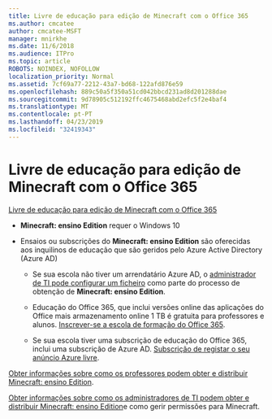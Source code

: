 ```yaml
---
title: Livre de educação para edição de Minecraft com o Office 365
ms.author: cmcatee
author: cmcatee-MSFT
manager: mnirkhe
ms.date: 11/6/2018
ms.audience: ITPro
ms.topic: article
ROBOTS: NOINDEX, NOFOLLOW
localization_priority: Normal
ms.assetid: 7cf69a77-2212-43a7-bd68-122afd876e59
ms.openlocfilehash: 889c50a5f350a51cd042bbcd231ad8d201288dae
ms.sourcegitcommit: 9d78905c512192ffc4675468abd2efc5f2e4baf4
ms.translationtype: MT
ms.contentlocale: pt-PT
ms.lasthandoff: 04/23/2019
ms.locfileid: "32419343"
---
```

# <a name="minecraft-edition-with-office-365-education-for-free"></a>Livre de educação para edição de Minecraft com o Office 365

[Livre de educação para edição de Minecraft com o Office 365](https://docs.microsoft.com/education/windows/get-minecraft-for-education)
  
- **Minecraft: ensino Edition** requer o Windows 10 
    
- Ensaios ou subscrições do **Minecraft: ensino Edition** são oferecidas aos inquilinos de educação que são geridos pelo Azure Active Directory (Azure AD) 
    
  - Se sua escola não tiver um arrendatário Azure AD, o [administrador de TI pode configurar um ficheiro](https://docs.microsoft.com/education/windows/school-get-minecraft) como parte do processo de obtenção de **Minecraft: ensino Edition**.
    
  - Educação do Office 365, que inclui versões online das aplicações do Office mais armazenamento online 1 TB é gratuita para professores e alunos. [Inscrever-se a escola de formação do Office 365](https://products.office.com/academic/office-365-education-plan).
    
  - Se sua escola tiver uma subscrição de educação do Office 365, inclui uma subscrição de Azure AD. [Subscrição de registar o seu anúncio Azure livre](https://msdn.microsoft.com/library/windows/hardware/mt703369%28v=vs.85%29.aspx).
    
[Obter informações sobre como os professores podem obter e distribuir Minecraft: ensino Edition](https://docs.microsoft.com/education/windows/teacher-get-minecraft).
  
[Obter informações sobre como os administradores de TI podem obter e distribuir Minecraft: ensino Edition](https://docs.microsoft.com/education/windows/school-get-minecraft)e como gerir permissões para Minecraft.
  

